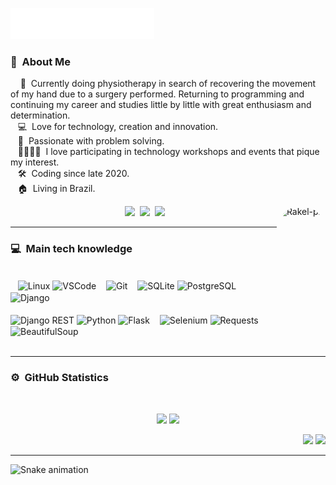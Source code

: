 
<img src="images/svg/header.svg"></img>

### :space_invader: &nbsp;About Me

&nbsp;&nbsp;&nbsp; 💪 &nbsp;Currently doing physiotherapy in search of recovering the movement of my hand due to a surgery performed. Returning to programming and continuing my career and studies little by little with great enthusiasm and determination.\
&nbsp;&nbsp;&nbsp;:computer: &nbsp;Love for technology, creation and innovation.\
&nbsp;&nbsp;&nbsp;🧮 &nbsp;Passionate with problem solving.\
&nbsp;&nbsp;&nbsp;👨‍👩‍👧‍👦 &nbsp;I love participating in technology workshops and events that pique my interest.\
&nbsp;&nbsp;&nbsp;:hammer_and_wrench: &nbsp;Coding since late 2020.\
&nbsp;&nbsp;&nbsp;:house: &nbsp;Living in Brazil.
 
<div align="center">
  <img align="right" alt="Rakel-pic" height="152" style="border-radius:50px;"src="https://media.discordapp.net/attachments/384756018799706123/995364104640409721/me.png?width=423&height=423">
  <a href="https://github.com/RakelMacedo/" target="_blank"><img src="https://img.shields.io/badge/GitHub-100000?style=for-the-badge&logo=github&logoColor=white" target="_blank"></a>
  <a href="https://www.linkedin.com/in/rakel-macedo-456a76204/" target="_blank"><img src="https://img.shields.io/badge/-LinkedIn-%230077B5?style=for-the-badge&logo=linkedin&logoColor=white" target="_blank"></a> 
  <a href = "mailto:rakelmacedo.job@gmail.com"><img src="https://img.shields.io/badge/-Gmail-%23333?style=for-the-badge&logo=gmail&logoColor=white" target="_blank"></a>
</div>

<hr/>

  ### :computer: &nbsp;Main tech knowledge
 
<div style="display: inline_block"><br>
    <img align="center" alt="Linux" src="https://img.shields.io/badge/linux-100000?style=for-the-badge&logo=linux&logoColor=yellow">
    <img align="center" alt="VSCode" src="https://img.shields.io/badge/VSCode-007ACC?style=for-the-badge&logo=visual-studio-code&logoColor=white">
    <img align="center" alt="Git" src="https://img.shields.io/badge/Git-E34F26?style=for-the-badge&logo=git&logoColor=white">
    <img align="center" alt="SQLite" src="https://img.shields.io/badge/-SQLite-191970?style=for-the-badge&logo=sqlite&logoColor=white">
    <img align="center" alt="PostgreSQL" src="https://img.shields.io/badge/PostgreSQL-4169E1?style=for-the-badge&logo=postgresql&logoColor=white">
    <img align="center" alt="Django" src="https://img.shields.io/badge/-Django-2E8B57?style=for-the-badge&logo=django">
</div>
<div style="display: inline_block"><br>
    <img align="center" alt="Django REST" src="https://img.shields.io/badge/Django-REST-RESTDCDCDC?style=for-the-badge&ogo=flask&logoColor=black">
    <img align="center" alt="Python" src="https://img.shields.io/badge/-Python-%230077B5?style=for-the-badge&logo=python&logoColor=white">
    <img align="center" alt="Flask" src="https://img.shields.io/badge/Flask-DCDCDC?style=for-the-badge&ogo=flask&logoColor=black">
    <img align="center" alt="Selenium" src="https://img.shields.io/badge/Selenium-32CD32?style=for-the-badge&logo=selenium&logoColor=white">
    <img align="center" alt="Requests" src="https://img.shields.io/badge/Requests-777BB4?style=for-the-badge&ogo=requests&logoColor=black">
    <img align="center" alt="BeautifulSoup" src="https://img.shields.io/badge/BeautifulSoup-DCDCDC?style=for-the-badge&ogo=soup&logoColor=black">
</div>

<br/>
<hr/>

  ### :gear: &nbsp;GitHub Statistics
  <br/>
    <p align="center">
       <img height="149px" src="https://github-readme-stats.vercel.app/api?username=RakelMacedo&show_icons=true&include_all_commits=true&count_private=true&theme=react&hide_border=true&bg_color=0D1117&title_color=7217D4&icon_color=7217D4" />         
       <img height="149px" src="https://github-readme-stats.vercel.app/api/top-langs/?username=RakelMacedo&langs_count=10&layout=compact&theme=react&hide_border=true&bg_color=0D1117&title_color=7217D4&icon_color=7217D4" />
    </p>

<p align="right">
<img src="https://komarev.com/ghpvc/?username=RakelMacedo&style=plastic&label=Views"><img>
<img src="https://badges.pufler.dev/visits/RakelMacedo/RakelMacedo?color=black&logo=github" />
</p>

<hr/>
 
 ![Snake animation](https://github.com/RakelMacedo/RakelMacedo/blob/output/github-contribution-grid-snake.svg)
